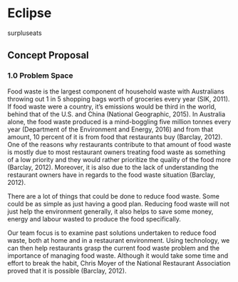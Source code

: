 # Eclipse
surpluseats

<h2>Concept Proposal</h2>

<h3>1.0 Problem Space</h3>

Food waste is the largest component of household waste with Australians throwing out 1 in 5 shopping bags worth of groceries every year (SIK, 2011). If food waste were a country, it’s emissions would be third in the world, behind that of the U.S. and China (National Geographic, 2015). In Australia alone, the food waste produced is a mind-boggling five million tonnes every year (Department of the Environment and Energy, 2016) and from that amount, 10 percent of it is from food that restaurants buy (Barclay, 2012). One of the reasons why restaurants contribute to that amount of food waste is mostly due to most restaurant owners treating food waste as something of a low priority and they would rather prioritize the quality of the food more (Barclay, 2012). Moreover, it is also due to the lack of understanding the restaurant owners have in regards to the food waste situation (Barclay, 2012). 

There are a lot of things that could be done to reduce food waste. Some could be as simple as just having a good plan. Reducing food waste will not just help the environment generally, it also helps to save some money, energy and labour wasted to produce the food specifically. 

Our team focus is to examine past solutions undertaken to reduce food waste, both at home and in a restaurant environment. Using technology, we can then help restaurants grasp the current food waste problem and the importance of managing food waste. Although it would take some time and effort to break the habit, Chris Moyer of the National Restaurant Association proved that it is possible (Barclay, 2012).  
